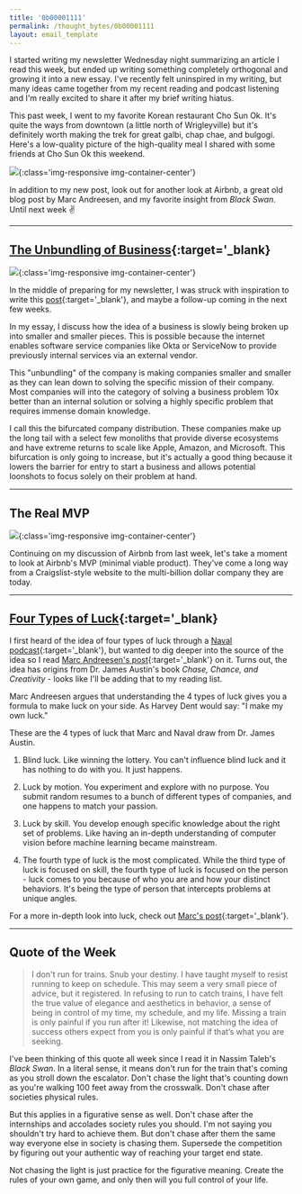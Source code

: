 ```yaml
---
title: '0b00001111'
permalink: /thought_bytes/0b00001111
layout: email_template
---
```

I started writing my newsletter Wednesday night summarizing an article I read this week, but ended up writing something completely orthogonal and growing it into a new essay. I've recently felt uninspired in my writing, but many ideas came together from my recent reading and podcast listening and I'm really excited to share it after my brief writing hiatus.

This past week, I went to my favorite Korean restaurant Cho Sun Ok. It's quite the ways from downtown (a little north of Wrigleyville) but it's definitely worth making the trek for great galbi, chap chae, and bulgogi. Here's a low-quality picture of the high-quality meal I shared with some friends at Cho Sun Ok this weekend.

![](https://kevinarifin.com/images/chosunok.jpg){:class='img-responsive img-container-center'}

In addition to my new post, look out for another look at Airbnb, a great old blog post by Marc Andreesen, and my favorite insight from *Black Swan*. Until next week ✌️

<hr class='post-hr' />

## [**The Unbundling of Business**](https://kevinarifin.com/unbundle){:target='_blank}

![](https://kevinarifin.com/images/lakechi.jpg){:class='img-responsive img-container-center'}

In the middle of preparing for my newsletter, I was struck with inspiration to write this [post](https://kevinarifin.com/unbundle){:target='_blank'}, and maybe a follow-up coming in the next few weeks.

In my essay, I discuss how the idea of a business is slowly being broken up into smaller and smaller pieces. This is possible because the internet enables software service companies like Okta or ServiceNow to provide previously internal services via an external vendor.

This "unbundling" of the company is making companies smaller and smaller as they can lean down to solving the specific mission of their company. Most companies will into the category of solving a business problem 10x better than an internal solution or solving a highly specific problem that requires immense domain knowledge.

I call this the bifurcated company distribution. These companies make up the long tail with a select few monoliths that provide diverse ecosystems and have extreme returns to scale like Apple, Amazon, and Microsoft. This bifurcation is only going to increase, but it's actually a good thing because it lowers the barrier for entry to start a business and allows potential loonshots to focus solely on their problem at hand.

<hr class='post-hr' />

## The Real MVP

![](https://kevinarifin.com/images/thought_bytes/airbnbmvp.png){:class='img-responsive img-container-center'}

Continuing on my discussion of Airbnb from last week, let's take a moment to look at Airbnb's MVP (minimal viable product). They've come a long way from a Craigslist-style website to the multi-billion dollar company they are today.

<hr class='post-hr' />

## [**Four Types of Luck**](https://pmarchive.com/luck_and_the_entrepreneur.html){:target='_blank}

I first heard of the idea of four types of luck through a [Naval podcast](https://nav.al/money-luck){:target='_blank'}, but wanted to dig deeper into the source of the idea so I read [Marc Andreesen's post](https://pmarchive.com/luck_and_the_entrepreneur.html){:target='_blank'} on it. Turns out, the idea has origins from Dr. James Austin's book *Chase, Chance, and Creativity* - looks like I'll be adding that to my reading list.

Marc Andreesen argues that understanding the 4 types of luck gives you a formula to make luck on your side. As Harvey Dent would say: "I make my own luck."

These are the 4 types of luck that Marc and Naval draw from Dr. James Austin.

1. Blind luck. Like winning the lottery. You can't influence blind luck and it has nothing to do with you. It just happens.

2. Luck by motion. You experiment and explore with no purpose. You submit random resumes to a bunch of different types of companies, and one happens to match your passion.

3. Luck by skill. You develop enough specific knowledge about the right set of problems. Like having an in-depth understanding of computer vision before machine learning became mainstream.

4. The fourth type of luck is the most complicated. While the third type of luck is focused on skill, the fourth type of luck is focused on the person - luck comes to you because of who you are and how your distinct behaviors. It's being the type of person that intercepts problems at unique angles.

For a more in-depth look into luck, check out [Marc's post](https://pmarchive.com/luck_and_the_entrepreneur.html){:target='_blank'}.

<hr class='post-hr' />

## Quote of the Week

> I don't run for trains. Snub your destiny. I have taught myself to resist running to keep on schedule. This may seem a very small piece of advice, but it registered. In refusing to run to catch trains, I have felt the true value of elegance and aesthetics in behavior, a sense of being in control of my time, my schedule, and my life. Missing a train is only painful if you run after it! Likewise, not matching the idea of success others expect from you is only painful if that’s what you are seeking.

I've been thinking of this quote all week since I read it in Nassim Taleb's *Black Swan*. In a literal sense, it means don't run for the train that's coming as you stroll down the escalator. Don't chase the light that's counting down as you're walking 100 feet away from the crosswalk. Don't chase after societies physical rules.

But this applies in a figurative sense as well. Don't chase after the internships and accolades society rules you should. I'm not saying you shouldn't try hard to achieve them. But don't chase after them the same way everyone else in society is chasing them. Supersede the competition by figuring out your authentic way of reaching your target end state.

Not chasing the light is just practice for the figurative meaning. Create the rules of your own game, and only then will you full control of your life.

<!-- [**The Great Unbundling**](https://loupventures.com/deconstructing-the-company-the-future-of-freelance-and-remote-work/){:target='_blank'} -->

